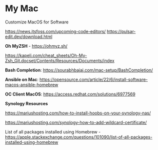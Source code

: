 # My Mac
Customize MacOS for Software

https://news.itsfoss.com/upcoming-code-editors/
https://pulsar-edit.dev/download.html


**Oh MyZSH** - https://ohmyz.sh/

https://kapeli.com/cheat_sheets/Oh-My-Zsh_Git.docset/Contents/Resources/Documents/index

**Bash Completion**: https://sourabhbajaj.com/mac-setup/BashCompletion/

**Ansible on Mac**: https://opensource.com/article/22/6/install-software-macos-ansible-homebrew

**OC Client MacOS**: https://access.redhat.com/solutions/6977569


**Synology Resources**

https://mariushosting.com/how-to-install-hoobs-on-your-synology-nas/

https://mariushosting.com/synology-how-to-add-wildcard-certificate/

List of all packages installed using Homebrew - https://apple.stackexchange.com/questions/101090/list-of-all-packages-installed-using-homebrew
